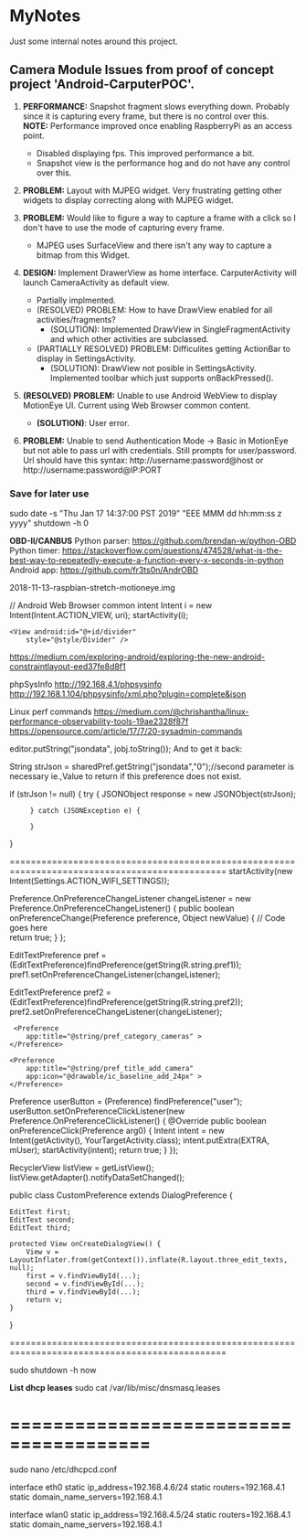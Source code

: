 # MyNotes
Just some internal notes around this project.


## Camera Module Issues from proof of concept project 'Android-CarputerPOC'.
1. **PERFORMANCE:**  Snapshot fragment slows everything down. Probably since it is capturing every frame, but there is no control over this.
<br/>**NOTE:**  Performance improved once enabling RaspberryPi as an access point.
	- Disabled displaying fps.  This improved performance a bit.
	- Snapshot view is the performance hog and do not have any control over this.

2. **PROBLEM:**  Layout with MJPEG widget.  Very frustrating getting other widgets to display correcting along with MJPEG widget.

3. **PROBLEM:**  Would like to figure a way to capture a frame with a click so I don't have to use the mode of capturing every frame. 
	- MJPEG uses SurfaceView and there isn't any way to capture a bitmap from this Widget.
	
4. **DESIGN:**  Implement DrawerView as home interface.  CarputerActivity will launch CameraActivity as default view.
	- Partially implmented.
	- (RESOLVED) PROBLEM:  How to have DrawView enabled for all activities/fragments?  
		- (SOLUTION): Implemented DrawView in SingleFragmentActivity and which other activities are subclassed.
	- (PARTIALLY RESOLVED) PROBLEM:  Difficulites getting ActionBar to display in SettingsActivity.
		- (SOLUTION): DrawView not posible in SettingsActivity.  Implemented toolbar which just supports onBackPressed(). 

5. **(RESOLVED)** **PROBLEM:**  Unable to use Android WebView to display MotionEye UI.  Current using Web Browser common content.
	- **(SOLUTION)**:  User error.

6. **PROBLEM:**  Unable to send Authentication Mode -> Basic in MotionEye but not able to pass url with credentials.  Still prompts for user/password.
Url should have this syntax:  http://username:password@host or http://username:password@IP:PORT



 
###  Save for later use
sudo date -s "Thu Jan  17 14:37:00 PST 2019"
"EEE MMM dd hh:mm:ss z yyyy"
shutdown -h 0


**OBD-II/CANBUS**
Python parser:  https://github.com/brendan-w/python-OBD
Python timer:  https://stackoverflow.com/questions/474528/what-is-the-best-way-to-repeatedly-execute-a-function-every-x-seconds-in-python
Android app:  https://github.com/fr3ts0n/AndrOBD

2018-11-13-raspbian-stretch-motioneye.img

//  Android Web Browser common intent
Intent i = new Intent(Intent.ACTION_VIEW, uri);
startActivity(i); 


    <View android:id="@+id/divider"
        style="@style/Divider" />

https://medium.com/exploring-android/exploring-the-new-android-constraintlayout-eed37fe8d8f1

phpSysInfo 
http://192.168.4.1/phpsysinfo 
http://192.168.1.104/phpsysinfo/xml.php?plugin=complete&json

Linux perf commands
https://medium.com/@chrishantha/linux-performance-observability-tools-19ae2328f87f
https://opensource.com/article/17/7/20-sysadmin-commands
 
	

editor.putString("jsondata", jobj.toString());
And to get it back:

String strJson = sharedPref.getString("jsondata","0");//second parameter is necessary ie.,Value to return if this preference does not exist. 

if (strJson != null) {
           try {
               JSONObject response = new JSONObject(strJson);

         } catch (JSONException e) {

         }
  }

===============================================================================================
startActivity(new Intent(Settings.ACTION_WIFI_SETTINGS));

Preference.OnPreferenceChangeListener changeListener = new Preference.OnPreferenceChangeListener() {
    public boolean onPreferenceChange(Preference preference, Object newValue) {
        // Code goes here            
        return true;
    }
};

EditTextPreference pref = (EditTextPreference)findPreference(getString(R.string.pref1));
pref1.setOnPreferenceChangeListener(changeListener);

EditTextPreference pref2 = (EditTextPreference)findPreference(getString(R.string.pref2));
pref2.setOnPreferenceChangeListener(changeListener);


  
     <Preference
        app:title="@string/pref_category_cameras" >
    </Preference>

    <Preference
        app:title="@string/pref_title_add_camera"
        app:icon="@drawable/ic_baseline_add_24px" >
    </Preference>

Preference userButton = (Preference) findPreference("user");
userButton.setOnPreferenceClickListener(new Preference.OnPreferenceClickListener() {
    @Override
    public boolean onPreferenceClick(Preference arg0) {
        Intent intent = new Intent(getActivity(), YourTargetActivity.class);
        intent.putExtra(EXTRA, mUser);
        startActivity(intent);
        return true;
    }
});	


RecyclerView listView = getListView();
listView.getAdapter().notifyDataSetChanged();

public class CustomPreference extends DialogPreference {

    EditText first;
    EditText second;
    EditText third;

    protected View onCreateDialogView() {
        View v = LayoutInflater.from(getContext()).inflate(R.layout.three_edit_texts, null);
        first = v.findViewById(...);
        second = v.findViewById(...);
        third = v.findViewById(...);
        return v;
    }

}

===============================================================================================
	
 sudo shutdown -h now
 
**List dhcp leases**
sudo cat /var/lib/misc/dnsmasq.leases 
 
# =======================================
sudo nano /etc/dhcpcd.conf

interface eth0
static ip_address=192.168.4.6/24
static routers=192.168.4.1
static domain_name_servers=192.168.4.1

interface wlan0
static ip_address=192.168.4.5/24
static routers=192.168.4.1
static domain_name_servers=192.168.4.1
 
 